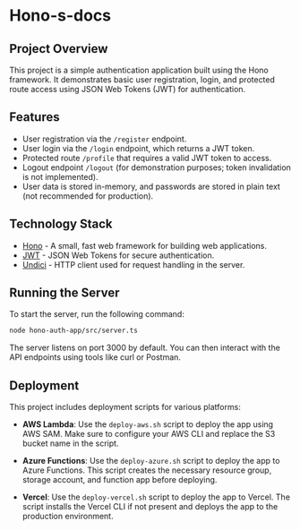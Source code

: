 # Hono-s-docs

## Project Overview

This project is a simple authentication application built using the Hono framework. It demonstrates basic user registration, login, and protected route access using JSON Web Tokens (JWT) for authentication.

## Features

- User registration via the `/register` endpoint.
- User login via the `/login` endpoint, which returns a JWT token.
- Protected route `/profile` that requires a valid JWT token to access.
- Logout endpoint `/logout` (for demonstration purposes; token invalidation is not implemented).
- User data is stored in-memory, and passwords are stored in plain text (not recommended for production).

## Technology Stack

- [Hono](https://hono.dev/) - A small, fast web framework for building web applications.
- [JWT](https://jwt.io/) - JSON Web Tokens for secure authentication.
- [Undici](https://github.com/nodejs/undici) - HTTP client used for request handling in the server.

## Running the Server

To start the server, run the following command:

```bash
node hono-auth-app/src/server.ts
```

The server listens on port 3000 by default. You can then interact with the API endpoints using tools like curl or Postman.

## Deployment

This project includes deployment scripts for various platforms:

- **AWS Lambda**: Use the `deploy-aws.sh` script to deploy the app using AWS SAM. Make sure to configure your AWS CLI and replace the S3 bucket name in the script.

- **Azure Functions**: Use the `deploy-azure.sh` script to deploy the app to Azure Functions. This script creates the necessary resource group, storage account, and function app before deploying.

- **Vercel**: Use the `deploy-vercel.sh` script to deploy the app to Vercel. The script installs the Vercel CLI if not present and deploys the app to the production environment.


